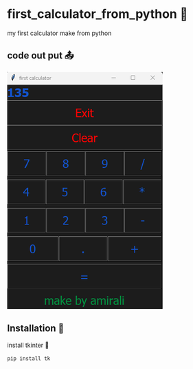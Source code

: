 # first_calculator_from_python 🧮
my first calculator make from python

## code out put 📤
<img src="https://github.com/AmiraliZandi/first_calculator_from_python/blob/main/Screenshot%202023-07-07%20105001.png">


## Installation 📩

install tkinter 📩
```bash
pip install tk
```
